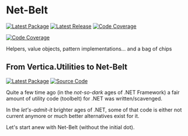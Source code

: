 # Net-Belt
[![Latest Package](https://img.shields.io/nuget/v/net-belt?style=flat-square&logo=nuget&label=Net-Belt)](https://www.nuget.org/packages/net-belt/)
[![Latest Release](https://img.shields.io/github/v/release/dgg/net-belt?style=flat-square&logo=github&label=Net-Belt&color=25c2a0)](https://github.com/dgg/net-belt/releases/)
[![Code Coverage](https://img.shields.io/codecov/c/gh/dgg/net-belt?style=flat-square&logo=codecov&label=Net-Belt)](https://codecov.io/gh/dgg/net-belt)

[![Code Coverage](https://img.shields.io/badge/Conventional-Commits-FE5196?style=flat-square&logo=conventionalcommits)](https://conventionalcommits.org)

Helpers, value objects, pattern implementations... and a bag of chips

## From Vertica.Utilities to Net-Belt
[![Latest Package](https://img.shields.io/nuget/v/Vertica.Utilities?style=flat-square&logo=nuget&label=Vertica.Utilities
)](https://www.nuget.org/packages/Vertica.Utilities/)
[![Source Code](https://img.shields.io/badge/x-Repo-blue?style=flat-square&logo=github&label=Vertica.Utilities&color=lightgrey
)](https://github.com/Solar-AS/Vertica.Utilities/)



Quite a few time ago (in the _not-so-dark_ ages of .NET Framework) a fair amount of utility code (toolbelt) for .NET was written/scavenged.

In the _let's-admit-it_ brighter ages of .NET, some of that code is either not current anymore or much better alternatives exist for it.

Let's start anew with Net-Belt (without the initial dot).
